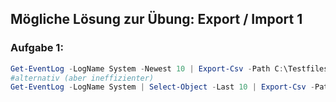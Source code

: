 ## Mögliche Lösung zur Übung: Export /  Import 1

### Aufgabe 1:
```powershell
Get-EventLog -LogName System -Newest 10 | Export-Csv -Path C:\Testfiles\events.csv
#alternativ (aber ineffizienter)
Get-EventLog -LogName System | Select-Object -Last 10 | Export-Csv -Path C:\Testfiles\events.csv
``` 



